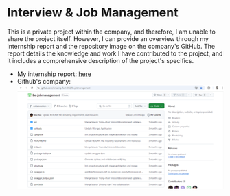 # Interview & Job Management

This is a private project within the company, and therefore, I am unable to share the project itself. However, I can provide an overview through my internship report and the repository image on the company's GitHub. The report details the knowledge and work I have contributed to the project, and it includes a comprehensive description of the project's specifics.

- My internship report: [here](https://drive.google.com/drive/folders/1Exkm6I15-si7UAj3l9w2kraiDrAJwiJV?usp=sharing)
- Github's company: ![Github's company](resources/github.png)